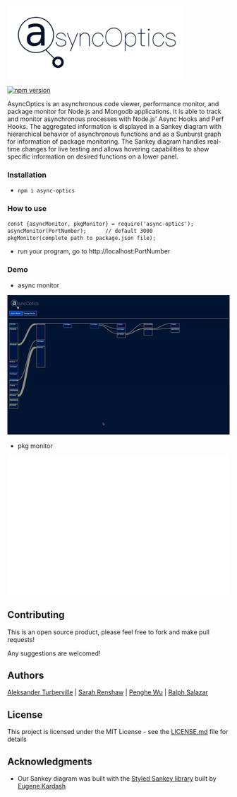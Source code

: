 <img src="readme/new-logo.png" width="400"/>

[![npm version](https://badge.fury.io/js/async-optics.svg)](https://badge.fury.io/js/async-optics)

AsyncOptics is an asynchronous code viewer, performance monitor, and package monitor for Node.js and Mongodb applications. It is able to track and monitor asynchronous processes with Node.js' Async Hooks and Perf Hooks. The aggregated information is displayed in a Sankey diagram with hierarchical behavior of asynchronous functions and as a Sunburst graph for information of package monitoring. The Sankey diagram handles real-time changes for live testing and allows hovering capabilities to show specific information on desired functions on a lower panel.  

### Installation

- `npm i async-optics`

### How to use

```
const {asyncMonitor, pkgMonitor} = require('async-optics');
asyncMonitor(PortNumber);      // default 3000
pkgMonitor(complete path to package.json file);
```
- run your program, go to http://localhost:PortNumber


### Demo
* async monitor
<img src="readme/async.gif" width="700"/>

* pkg monitor
<img src="readme/pm.gif" width="700"/>


## Contributing

This is an open source product, please feel free to fork and make pull requests!

Any suggestions are welcomed!

## Authors

[Aleksander Turberville](https://github.com/Aturberv) | [Sarah Renshaw](https://github.com/sartra) | [Penghe Wu](https://github.com/wupenghe92) | [Ralph Salazar](https://github.com/pjr4lph)

## License

This project is licensed under the MIT License - see the [LICENSE.md](LICENSE.md) file for details

## Acknowledgments
* Our Sankey diagram was built with the [Styled Sankey library](https://github.com/northam/styled_sankey/) built by [Eugene Kardash](https://github.com/northam)

